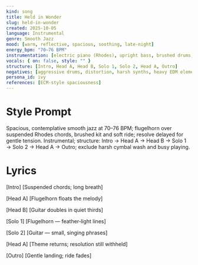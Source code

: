 ```yaml
---
kind: song
title: Held in Wonder
slug: held-in-wonder
created: 2025-10-05
language: Instrumental
genre: Smooth Jazz
mood: [warm, reflective, spacious, soothing, late‑night]
energy_bpm: "70–76 BPM"
instrumentation: [electric piano (Rhodes), upright bass, brushed drums, tenor sax, clean electric guitar, flugelhorn, vibraphone, subtle strings pad]
vocals: { on: false, style: "" }
structure: [Intro, Head A, Head B, Solo 1, Solo 2, Head A, Outro]
negatives: [aggressive drums, distortion, harsh synths, heavy EDM elements, overly busy solos]
persona_id: ivy
references: [ECM‑style spaciousness]
---
```


# Style Prompt
Spacious, contemplative smooth jazz at 70–76 BPM; flugelhorn over suspended Rhodes chords, brushed kit and soft ride; resolve delayed for gentle tension. Instrumental; structure: Intro → Head A → Head B → Solo 1 → Solo 2 → Head A → Outro; exclude harsh cymbal wash and busy playing.

# Lyrics
[Intro]
[Suspended chords; long breath]

[Head A]
[Flugelhorn floats the melody]

[Head B]
[Guitar doubles in quiet thirds]

[Solo 1]
[Flugelhorn — feather‑light lines]

[Solo 2]
[Guitar — small, singing phrases]

[Head A]
[Theme returns; resolution still withheld]

[Outro]
[Gentle landing; ride fades]


